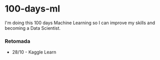 # 100-days-ml

I'm doing this 100 days Machine Learning so I can improve my skills and becoming a Data Scientist.

### Retomada

- 28/10 - Kaggle Learn
